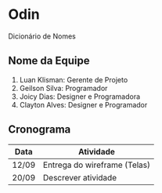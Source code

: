 ﻿# Odin
Dicionário de Nomes

## Nome da Equipe
1. Luan Klisman: Gerente de Projeto
2. Geilson Silva: Programador
3. Joicy Dias: Designer e Programadora
4. Clayton Alves: Designer e Programador

## Cronograma
Data | Atividade
------------ | -------------
12/09 | Entrega do wireframe (Telas)
20/09 | Descrever atividade
